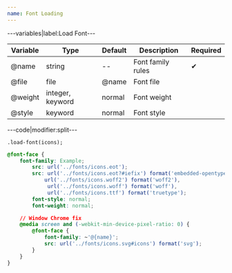 ```yaml
---
name: Font Loading
---
```


---variables|label:Load Font---

| Variable | Type | Default | Description | Required |
| -- | -- | -- | -- | -- |
| @name | string | -- | Font family rules | ✔ |
| @file | file | @name | Font file ||
| @weight | integer, keyword | normal | Font weight ||
| @style | keyword | normal | Font style ||

---code|modifier:split---

```less
.load-font(icons);
```

```css
@font-face {
	font-family: Example;
		src: url('../fonts/icons.eot');
		src: url('../fonts/icons.eot?#iefix') format('embedded-opentype'),
			url('../fonts/icons.woff2') format('woff2'),
			 url('../fonts/icons.woff') format('woff'),
			 url('../fonts/icons.ttf') format('truetype');
		font-style: normal;
		font-weight: normal;

	// Window Chrome fix
	@media screen and (-webkit-min-device-pixel-ratio: 0) {
		@font-face {
			font-family: ~'@{name}';
			src: url('../fonts/icons.svg#icons') format('svg');
		}
	}
}
```